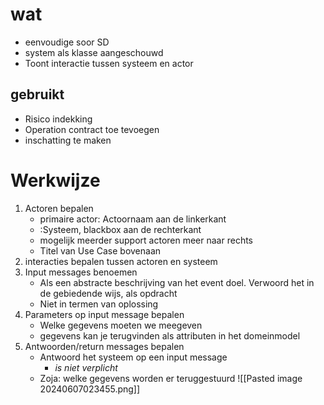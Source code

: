 # wat 
- eenvoudige soor SD 
- system als klasse aangeschouwd 
- Toont interactie tussen systeem en actor 

## gebruikt 
- Risico indekking
- Operation contract toe tevoegen 
- inschatting te maken 

# Werkwijze 
1. Actoren bepalen 
	- primaire actor: Actoornaam aan de linkerkant 
	- :Systeem, blackbox aan de rechterkant 
	- mogelijk meerder support actoren meer naar rechts 
	- Titel van Use Case bovenaan 
2. interacties bepalen tussen actoren en systeem 
3. Input messages benoemen 
	- Als een abstracte beschrijving van het event doel. Verwoord het in de gebiedende wijs, als opdracht
	- Niet in termen van oplossing
4. Parameters op input message bepalen 
	- Welke gegevens moeten we meegeven
	- gegevens kan je terugvinden als attributen in het domeinmodel
5. Antwoorden/return messages bepalen
	- Antwoord het systeem op een input message
		- *is niet verplicht*
	- Zoja: welke gegevens worden er teruggestuurd
![[Pasted image 20240607023455.png]]